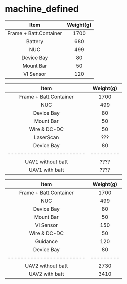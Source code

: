 # machine_defined

|          Item          |Weight(g)|
|:----------------------:|:-------:|
| Frame + Batt.Container | 1700    |
| Battery                | 680     |
| NUC                    | 499     |
| Device Bay             | 80      |
| Mount Bar              | 50      |
| VI Sensor              | 120     |


|        Item            |Weight(g)|
|:----------------------:|:-------:|
| Frame + Batt.Container | 1700    |
| NUC                    | 499     |
| Device Bay             | 80      |
| Mount Bar              | 50      |
| Wire & DC-DC           | 50      |
| LaserScan              | ???     |
| Device Bay             | 80      |
|------------------------|---------|
|     UAV1 without batt  |  ????   |
|     UAV1 with batt     |  ????   |

|        Item            |Weight(g)|
|:----------------------:|:-------:|
| Frame + Batt.Container | 1700    |
| NUC                    | 499     |
| Device Bay             | 80      |
| Mount Bar              | 50      |
| VI Sensor              | 150     |
| Wire & DC-DC           | 50      |
| Guidance               | 120     |
| Device Bay             | 80      |
|------------------------|---------|
|     UAV2 without batt  |  2730   |
|     UAV2 with batt     |  3410   |
